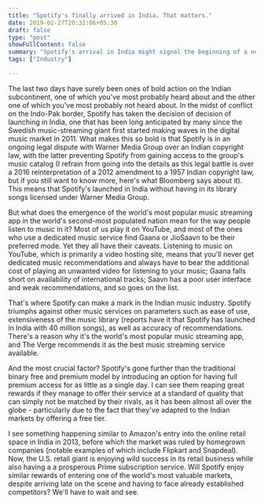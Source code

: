 ```yaml
---
title: "Spotify's finally arrived in India. That matters."
date: 2019-02-27T20:32:06+05:30
draft: false
type: "post"
showFullContent: false
summary: "Spotify's arrival in India might signal the beginning of a new era in the country's music industry."
tags: ["Industry"]

---
```


The last two days have surely been ones of bold action on the Indian subcontinent, one of which you've most probably heard about and the other one of which you've most probably not heard about. In the midst of conflict on the Indo-Pak border, Spotify has taken the decision of decision of launching in India, one that has been long anticipated by many since the Swedish music-streaming giant first started making waves in the digital music market in 2011. What makes this so bold is that Spotify is in an ongoing legal dispute with Warner Media Group over an Indian copyright law, with the latter preventing Spotify from gaining access to the group's music catalog (I refrain from going into the details as this legal battle is over a 2016 reinterpretation of a 2012 amendment to a 1957 Indian copyright law, but if you still want to know more, here's what Bloomberg says about it). This means that Spotify's launched in India without having in its library songs licensed under Warner Media Group.

But what does the emergence of the world's most popular music streaming app in the world's second-most populated nation mean for the way people listen to music in it? Most of us play it on YouTube, and most of the ones who use a dedicated music service find Gaana or JioSaavn to be their preferred mode.
Yet they all have their caveats. Listening to music on YouTube, which is primarily a video hosting site, means that you'll never get dedicated music recommendations and always have to bear the additional cost of playing an unwanted video for listening to your music; Gaana falls short on availability of international tracks; Saavn has a poor user interface and weak recommendations, and so goes on the list.

That's where Spotify can make a mark in the Indian music industry. Spotify triumphs against other music services on parameters such as ease of use, extensiveness of the music library (reports have it that Spotify has launched in India with 40 million songs), as well as accuracy of recommendations. There's a reason why it's the world's most popular music streaming app, and The Verge recommends it as the best music streaming service available.

And the most crucial factor? Spotify's gone further than the traditional binary free and premium model by introducing an option for having full premium access for as little as a single day. I can see them reaping great rewards if they manage to offer their service at a standard of quality that can simply not be matched by their rivals, as it has been almost all over the globe - particularly due to the fact that they've adapted to the Indian markets by offering a free tier.

I see something happening similar to Amazon's entry into the online retail space in India in 2013, before which the market was ruled by homegrown companies (notable examples of which include Flipkart and Snapdeal). Now, the U.S. retail giant is enjoying wild success in its retail business while also having a a prosperous Prime subscription service. Will Spotify enjoy similar rewards of entering one of the world's most valuable markets, despite arriving late on the scene and having to face already established competitors? We'll have to wait and see.
